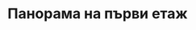 ---
layout: panorama
parent: '/projects/public/clash-of-two-worlds'
image: 'http://hub.acherno.com/svn/sblasaka-na-dva-svyata/Site/Panorami/hristo_restaurant_two_worlds_final_et0_panorama_01.jpg'
title: 'Панорама на първи етаж'
sitemap: false
---